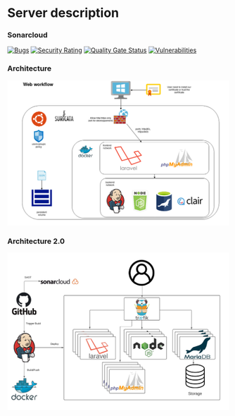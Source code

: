 # Server description
### Sonarcloud

[![Bugs](https://sonarcloud.io/api/project_badges/measure?project=Pharma-collect_Server&metric=bugs)](https://sonarcloud.io/dashboard?id=Pharma-collect_Server)
[![Security Rating](https://sonarcloud.io/api/project_badges/measure?project=Pharma-collect_Server&metric=security_rating)](https://sonarcloud.io/dashboard?id=Pharma-collect_Server)
[![Quality Gate Status](https://sonarcloud.io/api/project_badges/measure?project=Pharma-collect_Server&metric=alert_status)](https://sonarcloud.io/dashboard?id=Pharma-collect_Server)
[![Vulnerabilities](https://sonarcloud.io/api/project_badges/measure?project=Pharma-collect_Server&metric=vulnerabilities)](https://sonarcloud.io/dashboard?id=Pharma-collect_Server)

### Architecture
![web](https://raw.githubusercontent.com/Pharma-collect/Server/main/img/pharmacollect_web.png)


### Architecture 2.0
![web](https://raw.githubusercontent.com/Pharma-collect/Server/main/img/server.jpeg)


